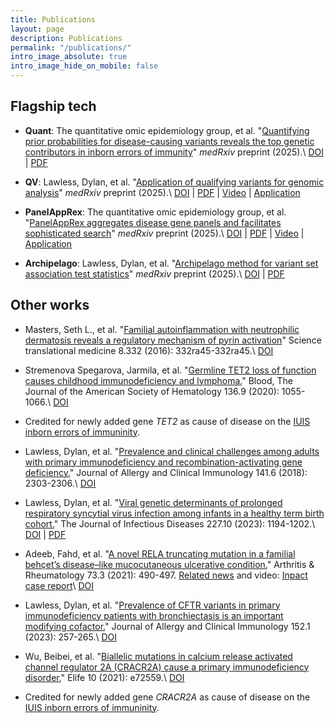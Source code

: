 ```yaml
---
title: Publications
layout: page
description: Publications
permalink: "/publications/"
intro_image_absolute: true
intro_image_hide_on_mobile: false
---
```


<!-- * Empowering precision medicine with GuRu and Heracles for enhanced classification and interpretation of genomic sequence variants. Pre-print 2025. -->


## Flagship tech

* **Quant**: The quantitative omic epidemiology group, et al. "[Quantifying prior probabilities for disease-causing variants reveals the top genetic contributors in inborn errors of immunity](https://www.medrxiv.org/content/10.1101/2025.03.25.25324607v4)" *medRxiv* preprint (2025).\\
[DOI](https://doi.org/10.1101/2025.03.25.25324607) | [PDF](https://www.medrxiv.org/content/10.1101/2025.03.25.25324607v5.full.pdf)  

* **QV**: Lawless, Dylan, et al. "[Application of qualifying variants for genomic analysis](https://www.medrxiv.org/content/10.1101/2025.05.09.25324975v2)" *medRxiv* preprint (2025).\\
[DOI](https://doi.org/10.1101/2025.05.09.25324975) | [PDF](https://www.medrxiv.org/content/10.1101/2025.05.09.25324975v2.full.pdf) | [Video](https://player.vimeo.com/video/1083533047) | [Application](https://switzerlandomics.ch/services/qv_database/)

* **PanelAppRex**: The quantitative omic epidemiology group, et al. "[PanelAppRex aggregates disease gene panels and facilitates sophisticated search](https://www.medrxiv.org/content/10.1101/2025.03.20.25324319v2)" *medRxiv* preprint (2025).\\
[DOI](https://doi.org/10.1101/2025.03.20.25324319) | [PDF](https://www.medrxiv.org/content/10.1101/2025.03.20.25324319v3.full.pdf) | [Video](https://player.vimeo.com/video/1099451293) | [Application](https://switzerlandomics.ch/services/panelAppRexAi/)

* **Archipelago**: Lawless, Dylan, et al. "[Archipelago method for variant set association test statistics](https://www.medrxiv.org/content/10.1101/2025.03.17.25324111v1)" *medRxiv* preprint (2025).\\
[DOI](https://doi.org/10.1101/2025.03.17.25324111) | [PDF](https://www.medrxiv.org/content/10.1101/2025.03.17.25324111v2.full.pdf)  

## Other works

* Masters, Seth L., et al. "[Familial autoinflammation with neutrophilic dermatosis reveals a regulatory mechanism of pyrin activation](https://www.science.org/doi/abs/10.1126/scitranslmed.aaf1471?casa_token=ipq2OGm4M-QAAAAA:fHlOxMA_v1idvSgFTtU8GYnkplRPXwjQLe4taTfIREKxiEYrmqwttFfzWYNmxnAi2tqvww4LfS1Isn4&casa_token=ooPKruxkWM0AAAAA:byzIDVsA0LFThP1JGXxa0N4TB5JS4EJtA7enMfuPclYVuxu-jYJRSPTgeFOINarkLMKohszFC1-eGGo)" Science translational medicine 8.332 (2016): 332ra45-332ra45.\\
[DOI](https://doi.org/10.1126/scitranslmed.aaf1471)

* Stremenova Spegarova, Jarmila, et al. "[Germline TET2 loss of function causes childhood immunodeficiency and lymphoma.](https://ashpublications.org/blood/article-abstract/136/9/1055/460739)" Blood, The Journal of the American Society of Hematology 136.9 (2020): 1055-1066.\\
[DOI](https://doi.org/10.1182/blood.2020005844)

* Credited for newly added gene _TET2_ as cause of disease on the [IUIS inborn errors of immuninity](https://link.springer.com/article/10.1007/s10875-021-00980-1).

* Lawless, Dylan, et al. "[Prevalence and clinical challenges among adults with primary immunodeficiency and recombination-activating gene deficiency.](https://www.sciencedirect.com/science/article/pii/S0091674918302926)" Journal of Allergy and Clinical Immunology 141.6 (2018): 2303-2306.\\
[DOI](https://doi.org/10.1016/j.jaci.2018.02.007)

* Lawless, Dylan, et al. "[Viral genetic determinants of prolonged respiratory syncytial virus infection among infants in a healthy term birth cohort.](https://academic.oup.com/jid/article-abstract/227/10/1194/6827492)" The Journal of Infectious Diseases 227.10 (2023): 1194-1202.\\
[DOI](https://doi.org/10.1093/infdis/jiac442) | [PDF](https://watermark.silverchair.com/jiac442.pdf?token=AQECAHi208BE49Ooan9kkhW_Ercy7Dm3ZL_9Cf3qfKAc485ysgAAA1EwggNNBgkqhkiG9w0BBwagggM-MIIDOgIBADCCAzMGCSqGSIb3DQEHATAeBglghkgBZQMEAS4wEQQM7AGG1JFoEsM9DhuLAgEQgIIDBCBKqnnJqS5CeqF-HSpLe7P0lFOgtA3gcBCmFPxgML3bl7u_BILIp0XAq_xSvfMo23YuHfw_q8P-vXudEOCw398M0yMys9XbdkmMVVXK40r0NYAu1ZsN9cNVY-sxLqur1vJAC-jSbTJ7g4mrsdxdNEw8h-9PoHthv6RCh2ZSm010njFLUB00jrunLH4XpwFr2DcHjOxrJZv4-XPdIXQIGq-VNvBtxhwYiebZyzH2LYwLh8HXiJ4DbndaYNpX3TrI2C4sRb67Sb-VRUlnbetjA5IaiOvJRi2Z9692SLGe922ASOSMKSy8OVvj6RHlDbY3UgsQNmvhljWkpIuZ-H3FnaGKDIjPNjrG9nq2Gp31a-u0v7ASV_FdgiI7_hzX6YtE-TBcQJbf6nL8FIFMyam1UkCFQBrxPryySkfjHrWv-1RWOttEcxhdQ2RxriBgXFw53Cae_KMqcgzt7ma5FH4kNvEKUs9paSf1hk1tLgDAaca9GuaVJ8MAz_wH_PKY_fp46phVfDQLWGtpjhe6kLFHUDscpDG61L6xxMPTMIWe_VIYWo2MWpIBU80TD1VITU2rlXDRpJA5QHt-6VtM_SaV6NSh4qlQ6Sxj9Wwa_HbFIqqyeYGsmevPNgaS34wfyJ6ip4LjihwcclksbyCBIbEYngjFh74mnalGpJC25pa5b0Cgf-6_LrWOpwqBKy1cgExFJktghkNRfL7lxAnVm0txhwcvQ1meXwLNMPLgcu61G0aRbMk7BKqP01G7j5QvUPGZtqPTae0rGZ07ePLvRvG-VNEwR4H7w_zR63Shr0U87Qmj-heNupiMIaof32NJjtntxxZKCrwEfn4y6kCJ7km-IY9kUWMa8NjSgmRJCy02Odtu-RAFRRvhoTgzG7BJ13l1bNGMuLfGfVioPl2_dfjCq-EtdrSiQyz4w7epktLmv3teyLsxzE1QjV_6aNWmUSdbcr0-XNDeDruHE0sQYLj4cH28C4F8Ql6O9qbWLprQDmVgRYQwc4QEMIolkqkbWYPYuwopm7c)

* Adeeb, Fahd, et al. "[A novel RELA truncating mutation in a familial behçet’s disease–like mucocutaneous ulcerative condition.](https://acrjournals.onlinelibrary.wiley.com/doi/abs/10.1002/art.41531?casa_token=x0kEE_VRqOcAAAAA:u6KLFAFeiw5Uj-QsjjksezGmdG9rGx4h964NpJgf-5ZOlgFsQKHS_HZKi9zmr6Li6S8x6hMGxK86pMY)" Arthritis & Rheumatology 73.3 (2021): 490-497. [Related news](https://www.ucd.ie/research/impact/casestudies/identifyinganewsevereinflammatorydisorder/) and video: [Inpact case report](https://www.youtube.com/watch?v=I849k53nuhA)\\
[DOI](https://doi.org/10.1002/art.41531j)

* Lawless, Dylan, et al. "[Prevalence of CFTR variants in primary immunodeficiency patients with bronchiectasis is an important modifying cofactor.](https://www.sciencedirect.com/science/article/pii/S0091674923002178)" Journal of Allergy and Clinical Immunology 152.1 (2023): 257-265.\\
[DOI](https://doi.org/10.1016/j.jaci.2023.01.035)

* Wu, Beibei, et al. "[Biallelic mutations in calcium release activated channel regulator 2A (CRACR2A) cause a primary immunodeficiency disorder.](https://elifesciences.org/articles/72559)" Elife 10 (2021): e72559.\\
[DOI](https://doi.org/10.7554/eLife.72559)

* Credited for newly added gene _CRACR2A_ as cause of disease on the [IUIS inborn errors of immuninity](https://link.springer.com/article/10.1007/s10875-021-00980-1).

